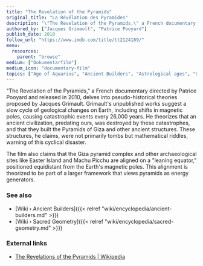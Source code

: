 ```yaml
---
title: "The Revelation of the Pyramids"
original_title: "La Révélation des Pyramides"
description: "\"The Revelation of the Pyramids,\" a French documentary directed by Patrice Pooyard and released in 2010, delves into pseudo-historical theories proposed by Jacques Grimault. Grimault's unpublished works suggest a slow cycle of geological changes on Earth, including shifts in magnetic poles, causing catastrophic events every 26,000 years. He theorizes that an ancient civilization, predating ours, was destroyed by these catastrophes, and that they built the Pyramids of Giza and other ancient structures. These structures, he claims, were not primarily tombs but mathematical riddles, warning of this cyclical disaster."
authored_by: ["Jacques Grimault", "Patrice Pooyard"]
publish_date: 2010
follow_url: "https://www.imdb.com/title/tt2124189/"
menu:
  resources:
    parent: "browse"
medium: ["Dokumentarfilm"]
medium_icon: "documentary-film"
topics: ["Age of Aquarius", "Ancient Builders", "Astrological ages", "Cataclysm", "Precession", "Pyramids", "The Tradition"]
---
```


"The Revelation of the Pyramids," a French documentary directed by Patrice Pooyard and released in 2010, delves into pseudo-historical theories proposed by Jacques Grimault. Grimault's unpublished works suggest a slow cycle of geological changes on Earth, including shifts in magnetic poles, causing catastrophic events every 26,000 years. He theorizes that an ancient civilization, predating ours, was destroyed by these catastrophes, and that they built the Pyramids of Giza and other ancient structures. These structures, he claims, were not primarily tombs but mathematical riddles, warning of this cyclical disaster.

The film also claims that the Giza pyramid complex and other archaeological sites like Easter Island and Machu Picchu are aligned on a "leaning equator," positioned equidistant from the Earth's magnetic poles. This alignment is theorized to be part of a larger framework that views pyramids as energy generators.

### See also

- [Wiki › Ancient Builders]({{< relref "wiki/encyclopedia/ancient-builders.md" >}})
- [Wiki › Sacred Geometry]({{< relref "wiki/encyclopedia/sacred-geometry.md" >}})

### External links

- [The Revelations of the Pyramids | Wikipedia](https://en.wikipedia.org/wiki/The_Revelation_of_the_Pyramids)
